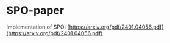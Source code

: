 # SPO-paper
Implementation of SPO: [https://arxiv.org/pdf/2401.04056.pdf](https://arxiv.org/pdf/2401.04056.pdf)

